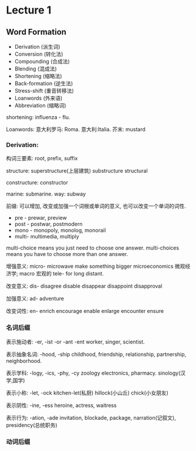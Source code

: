 # Lecture 1

## Word Formation

* Derivation (派生词)
* Conversion (转化法)
* Compounding (合成法)
* Blending (混成法)
* Shortening (缩略法)
* Back-formation (逆生法)
* Stress-shift (重音转移法)
* Loanwords (外来语)
* Abbreviation (缩略词)

shortening: influenza - flu.

Loanwords: 意大利罗马: Roma. 意大利:Italia. 芥末: mustard

### Derivation:

构词三要素: root, prefix, suffix

structure: superstructure(上层建筑)  substructure structural

constructure: constructor 

marine: submarine.  way: subway 

前缀: 可以增加, 改变或加强一个词根或单词的意义, 也可以改变一个单词的词性.

* pre -  prewar, preview
* post - postwar, postmodern 
* mono - monopoly, monolog, monorail
* multi- multimedia, multiply

multi-choice means you just need to choose one answer. multi-choices means you have to choose more than one answer. 

增强意义: micro- microwave  make something bigger microeconomics 微观经济学; macro 宏观的 tele- for long distant.

改变意义: dis- disagree  disable disappear disappoint disapproval 

加强意义: ad- adventure 

改变词性: en- enrich encourage enable enlarge encounter ensure

### 名词后缀

表示施动者: -er, -ist -or -ant -ent  worker, singer, scientist.

表示抽象名词: -hood, -ship childhood, friendship, relationship, partnership, neighborhood.

表示学科: -logy, -ics, -phy, -cy  zoology electronics, pharmacy. sinology(汉学,国学)

表示小称: -let, -ock  kitchen-let(私厨) hillock(小山丘)  chick(小女朋友)

表示阴性: -ine, -ess  heroine, actress, waitress

表示行为: -ation, -ade  invitation, blockade, package, narration(记叙文), presidency(总统职务) 

### 动词后缀

